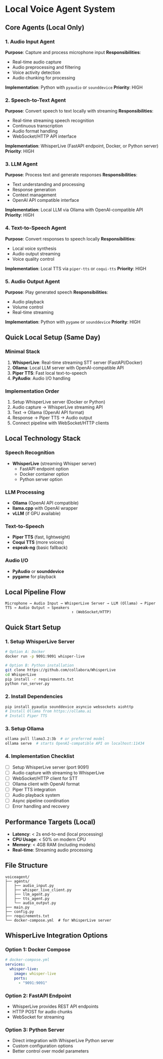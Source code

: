 # Local Voice Agent System

## Core Agents (Local Only)

### 1. Audio Input Agent
**Purpose**: Capture and process microphone input
**Responsibilities**:
- Real-time audio capture
- Audio preprocessing and filtering
- Voice activity detection
- Audio chunking for processing

**Implementation**: Python with `pyaudio` or `sounddevice`
**Priority**: HIGH

### 2. Speech-to-Text Agent
**Purpose**: Convert speech to text locally with streaming
**Responsibilities**:
- Real-time streaming speech recognition
- Continuous transcription
- Audio format handling
- WebSocket/HTTP API interface

**Implementation**: WhisperLive (FastAPI endpoint, Docker, or Python server)
**Priority**: HIGH

### 3. LLM Agent
**Purpose**: Process text and generate responses
**Responsibilities**:
- Text understanding and processing
- Response generation
- Context management
- OpenAI API compatible interface

**Implementation**: Local LLM via Ollama with OpenAI-compatible API
**Priority**: HIGH

### 4. Text-to-Speech Agent
**Purpose**: Convert responses to speech locally
**Responsibilities**:
- Local voice synthesis
- Audio output streaming
- Voice quality control

**Implementation**: Local TTS via `piper-tts` or `coqui-tts`
**Priority**: HIGH

### 5. Audio Output Agent
**Purpose**: Play generated speech
**Responsibilities**:
- Audio playback
- Volume control
- Real-time streaming

**Implementation**: Python with `pygame` or `sounddevice`
**Priority**: HIGH

## Quick Local Setup (Same Day)

### Minimal Stack
1. **WhisperLive**: Real-time streaming STT server (FastAPI/Docker)
2. **Ollama**: Local LLM server with OpenAI-compatible API
3. **Piper TTS**: Fast local text-to-speech
4. **PyAudio**: Audio I/O handling

### Implementation Order
1. Setup WhisperLive server (Docker or Python)
2. Audio capture → WhisperLive streaming API
3. Text → Ollama (OpenAI API format)
4. Response → Piper TTS → Audio output
5. Connect pipeline with WebSocket/HTTP clients

## Local Technology Stack

### Speech Recognition
- **WhisperLive** (streaming Whisper server)
  - FastAPI endpoint option
  - Docker container option
  - Python server option

### LLM Processing
- **Ollama** (OpenAI API compatible)
- **llama.cpp** with OpenAI wrapper
- **vLLM** (if GPU available)

### Text-to-Speech
- **Piper TTS** (fast, lightweight)
- **Coqui TTS** (more voices)
- **espeak-ng** (basic fallback)

### Audio I/O
- **PyAudio** or **sounddevice**
- **pygame** for playback

## Local Pipeline Flow

```
Microphone → Audio Input → WhisperLive Server → LLM (Ollama) → Piper TTS → Audio Output → Speakers
                              ↑ (WebSocket/HTTP)
```

## Quick Start Setup

### 1. Setup WhisperLive Server
```bash
# Option A: Docker
docker run -p 9091:9091 whisper-live

# Option B: Python installation
git clone https://github.com/collabora/WhisperLive
cd WhisperLive
pip install -r requirements.txt
python run_server.py
```

### 2. Install Dependencies
```bash
pip install pyaudio sounddevice asyncio websockets aiohttp
# Install Ollama from https://ollama.ai
# Install Piper TTS
```

### 3. Setup Ollama
```bash
ollama pull llama3.2:3b  # or preferred model
ollama serve  # starts OpenAI-compatible API on localhost:11434
```

### 4. Implementation Checklist
- [ ] Setup WhisperLive server (port 9091)
- [ ] Audio capture with streaming to WhisperLive
- [ ] WebSocket/HTTP client for STT
- [ ] Ollama client with OpenAI format
- [ ] Piper TTS integration
- [ ] Audio playback system
- [ ] Async pipeline coordination
- [ ] Error handling and recovery

## Performance Targets (Local)

- **Latency**: < 2s end-to-end (local processing)
- **CPU Usage**: < 50% on modern CPU
- **Memory**: < 4GB RAM (including models)
- **Real-time**: Streaming audio processing

## File Structure
```
voiceagent/
├── agents/
│   ├── audio_input.py
│   ├── whisper_live_client.py
│   ├── llm_agent.py
│   ├── tts_agent.py
│   └── audio_output.py
├── main.py
├── config.py
├── requirements.txt
└── docker-compose.yml  # for WhisperLive server
```

## WhisperLive Integration Options

### Option 1: Docker Compose
```yaml
# docker-compose.yml
services:
  whisper-live:
    image: whisper-live
    ports:
      - "9091:9091"
```

### Option 2: FastAPI Endpoint
- WhisperLive provides REST API endpoints
- HTTP POST for audio chunks
- WebSocket for streaming

### Option 3: Python Server
- Direct integration with WhisperLive Python server
- Custom configuration options
- Better control over model parameters